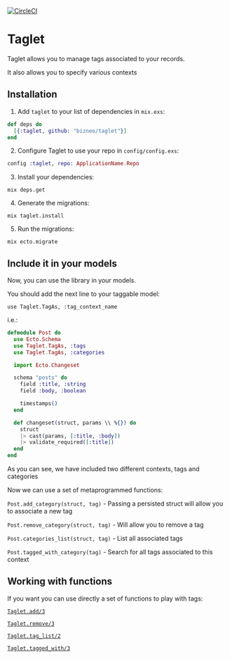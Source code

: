 [![CircleCI](https://circleci.com/gh/bizneo/taglet/tree/master.svg?style=svg)](https://circleci.com/gh/bizneo/taglet/tree/master)

# Taglet

Taglet allows you to manage tags associated to your records.

It also allows you to specify various contexts

## Installation

  1. Add `taglet` to your list of dependencies in `mix.exs`:

  ```elixir
  def deps do
    [{:taglet, github: "bizneo/taglet"}]
  end
  ```

  2. Configure Taglet to use your repo in `config/config.exs`:

  ```elixir
  config :taglet, repo: ApplicationName.Repo
  ```

  3. Install your dependencies:

  ```mix deps.get```

  4. Generate the migrations:

  ```mix taglet.install```

  5. Run the migrations:

  ```mix ecto.migrate```

## Include it in your models

Now, you can use the library in your models.

You should add the next line to your taggable model:

`use Taglet.TagAs, :tag_context_name`

i.e.:

  ```elixir
  defmodule Post do
    use Ecto.Schema
    use Taglet.TagAs, :tags
    use Taglet.TagAs, :categories

    import Ecto.Changeset

    schema "posts" do
      field :title, :string
      field :body, :boolean

      timestamps()
    end

    def changeset(struct, params \\ %{}) do
      struct
      |> cast(params, [:title, :body])
      |> validate_required([:title])
    end
  end
  ```
As you can see, we have included two different contexts, tags and
categories

Now we can use a set of metaprogrammed functions:

`Post.add_category(struct, tag)` - Passing a persisted struct will
allow you to associate a new tag

`Post.remove_category(struct, tag)` - Will allow you to remove a tag

`Post.categories_list(struct, tag)` - List all associated tags

`Post.tagged_with_category(tag)` - Search for all tags associated to this context

## Working with functions
If you want you can use directly a set of functions to play with tags:

[`Taglet.add/3`](https://hexdocs.pm/taglet/Taglet.html#add/3)

[`Taglet.remove/3`](https://hexdocs.pm/taglet/Taglet.html#remove/3)

[`Taglet.tag_list/2`](https://hexdocs.pm/taglet/Taglet.html#tag_list/2)

[`Taglet.tagged_with/3`](https://hexdocs.pm/taglet/Taglet.html#tagged_with/3)
